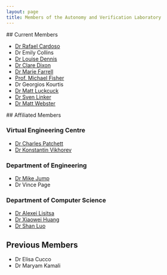 ```yaml
---
layout: page
title: Members of the Autonomy and Verification Laboratory
---
```


<article class="row">
  <section class="columns large-4">
  <div markdown="1">
## Current Members


* [Dr Rafael Cardoso](https://rafaelcaue.github.io/)
*  Dr Emily Collins
* [Dr Louise Dennis](http://www.csc.liv.ac.uk/~lad)
* [Dr Clare Dixon](http://cgi.csc.liv.ac.uk/~clare)
* [Dr Marie Farrell](https://cgi.csc.liv.ac.uk/~marie/)
* [Prof. Michael Fisher](http://intranet.csc.liv.ac.uk/~michael)
* Dr Georgios Kourtis
* [Dr Matt Luckcuck](http://cgi.csc.liv.ac.uk/~mattlck/)
* [Dr Sven Linker](http://cgi.csc.liv.ac.uk/~slk)
* [Dr Matt Webster](http://www.csc.liv.ac.uk/~matt)
</div>
</section>

<section class="columns large-6">
<div markdown="1">
## Affiliated Members


### Virtual Engineering Centre

* [Dr Charles Patchett](http://www.virtualengineeringcentre.com/about/team/dr-charles-patchett)
* [Dr Konstantin Vikhorev](http://www.virtualengineeringcentre.com/about/team/dr-konstantin-vikhorev)

### Department of Engineering
 * [Dr Mike Jump](https://www.liverpool.ac.uk/engineering/staff/michael-jump/)
 * Dr Vince Page

### Department of Computer Science

 * [Dr Alexei Lisitsa](http://cgi.csc.liv.ac.uk/~alexei/)
 * [Dr Xiaowei Huang ](https://cgi.csc.liv.ac.uk/~xiaowei/)
 * [Dr Shan Luo](https://cgi.csc.liv.ac.uk/~shanluo/)
</div>
</section>


</article>

<article class="row">
<div markdown="1">

## Previous Members

* Dr Elisa Cucco
* Dr Maryam Kamali

</div>
</article>
